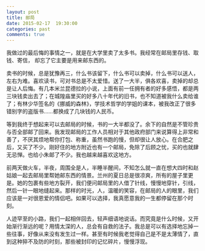 ```yaml
---
layout: post
title: 邮局
date: 2015-02-17  19:30:00
categories: past
comments: true
---
```


我做过的最后悔的事情之一，就是在大学里卖了太多书。我经常在邮局里存钱、取钱、寄信，
却忘了它主要是用来邮东西的。


卖书的时候，总是犹豫再三，什么书该留下，什么书可以卖掉，什么书可以送人，左右为难。喜欢读书，可对书总是不太爱惜。送了一大半，俱各欢喜，卖掉的却总是让人后悔。有几本米兰昆德拉的小说，上面有前一任拥有者的好多感悟，都是两三块钱卖出去了；在城隍庙里买的好多八十年代的旧书，也不知道被我什么卖给谁了；有林少华签名的《挪威的森林》，学技术哲学的学姐的课本，被我改正了很多错别字的盗版书……都换成了几块钱的人民币。


等到我终于想起来可以去邮局的时候，书的一大半都没了。余下的自然是不管珍贵与否全部邮了回来。我发现邮局的工作人员相对于其他政府部门来说算得上非常和善了，不厌其烦地帮你打包、称重，虽然书跑的慢，但却很让人放心。在合肥之后，又买了不少。刚好住的地方附近也有一个邮局，免除了后顾之忧，买的也就肆无忌惮。也给小朱邮了不少。我也越来越喜欢这地方。


前两天做火车，半夜，周围全是人，半睡半醒间，不知怎么就一直在想大四时和赵姑娘一起去邮局里帮她邮东西的情景。兰州的夏日总是很凉爽，所有的屋子里更是。她的包裹有些地方裂开，我们便问邮局里的人借了针线，慢慢地穿针，引线，然后一针一眼地缝起来。那样的时光，人，温暖的笑容，在邮局的人的眼里，我们应该是一对很恩爱的情侣吧。如果可以选择，我真愿意我的一生都停留在那个时刻。

人迹罕至的小路，我们一起相伴回去，轻声细语地说话。而究竟是什么时候，又开始渐行渐远的呢？用情太深的人，总会有自救的法子。我总是可以有选择地忘掉一些往事，好像从来没有发生过一样。甚至有时候我老觉得自己是不是太薄情了，直到这种猝不及防的时刻，那些被封印的记忆碎片，慢慢浮现。


















